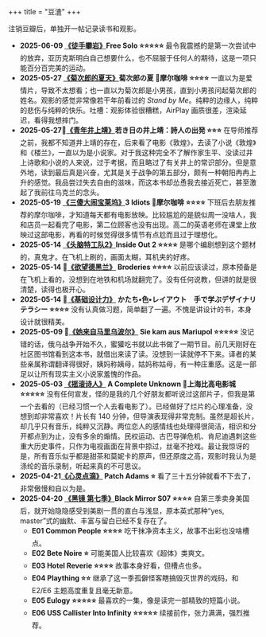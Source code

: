 +++
title = "豆渣"
+++

注销豆瓣后，单独开一帖记录读书和观影。

- **2025-06-09 [《徒手攀岩》](https://neodb.social/movie/1OX55fFYotbCGuC3Zbimhe)Free Solo ⭐️⭐️⭐️⭐️⭐️** 最令我震撼的是第一次尝试中的放弃，亚历克斯明白自己想要什么，也不屈服于任何人的期待，这是一项只能百分百完美的运动。
- **2025-05-27 [《菊次郎的夏天》](https://neodb.social/movie/6tnVv0lXnA3wlsdVP0c0gC)菊次郎の夏 📍摩尔咖啡 ⭐️⭐️⭐️⭐️** 一直以为是爱情片，导致不太想看；也一直以为菊次郎是小男孩，直到小男孩问起菊次郎的姓名。观影的感觉非常像若干年前看过的 <i>Stand by Me</i>。纯粹的边缘人，纯粹的悲伤与纯粹的快乐。吐槽：观影体验很糟糕，AirPlay 画质很差，渲染延迟，看得我想摔门。
- **2025-05-27📗[《青年井上靖》](https://neodb.social/book/0RtqDXl8GNRg3fkA9kPArL)若き日の井上靖：詩人の出発 ⭐️⭐️⭐️** 在导师推荐之前，我都不知道井上靖的存在，后来看了电影《敦煌》，去读了小说《敦煌》和《楼兰》，一直以为是小说家。对于我这种完全不了解作家生平、没读过井上诗歌和小说的人来说，过于考据，而且略过了有关井上的常识部分。但是意外地，读到最后真是兴奋，尤其是关于战争的第五部分，颇有一种朝阳冉冉上升的感觉。我品尝过失去自由的滋味，而这本书却怂恿我去接近死亡，甚至激起了我前往乌克兰的念头。
- **2025-05-19 [《三傻大闹宝莱坞》](https://neodb.social/movie/5WlBzIchQu8J984Btt0Wyd)3 Idiots 📍摩尔咖啡 ⭐️⭐️⭐️⭐️** 下班后去朋友推荐的摩尔咖啡，才知道每天都有电影放映。比较尴尬的是貌似周一没啥人，我和店员一起看完了电影，第二位顾客也没有出现。高二的英语老师在课堂上放映过这部电影，再看的时候觉得很多情节有点尬而且过于理想化。
- **2025-05-14 [《头脑特工队2》](https://neodb.social/movie/0xZcGGJePwlBWatISaP2o2)Inside Out 2 ⭐️⭐️⭐️⭐️** 是哪个编剧想到这个题材的，真鬼才。在飞机上刷的，画面太糊，耳机夹的好疼。
- **2025-05-14 📗[《欲望德黑兰》](https://neodb.social/book/0gMiT3zmmFZhfbkEAQzjrr) Broderies ⭐️⭐️⭐️⭐️** 以前应该读过，原本预备是在飞机上看的，没想到在地铁和机场就翻完了。没有任何说教，但讲的就是很清楚，读得也极开心。
- **2025-05-14 📗[《基础设计力》](https://book.douban.com/subject/36806748/) かたち•色•レイアウト　手で学ぶデザイナリテラシー ⭐️⭐️⭐️⭐️** 没有认真做习题，简单翻了一遍。不愧是讲设计的书，本身设计就很精美。
- **2025-05-09 📗[《她来自马里乌波尔》](https://neodb.social/book/6DK1yaMnbFU31D6ciVTR5p) Sie kam aus Mariupol ⭐️⭐️⭐️⭐️⭐️** 没记错的话，俄乌战争开始不久，蜜獾吃书就以此书做了一期节目。前几天刚好在社区图书馆看到这本书，就借出来读了读。没想到一读就停不下来。译者的某些亲属称谓翻译得很好，姨妈称姨母，姑妈称姑母，有一种庄重感。这是一部足以让所有现实主义小说家羞愧的作品。
- **2025-05-03 [《摇滚诗人》](https://neodb.social/movie/54wTwiRKmaAQDHAHR5dt9n) A Complete Unknown 📍上海比高电影城 ⭐️⭐️⭐️⭐️⭐️** 没有任何宣发，怪的是我的几个好朋友都听说过这部片子，但我是第一个去看的（已经习惯一个人去看电影了）。已经做好了烂片的心理准备，没想到却非常喜欢！片长有 140 分钟，但导演表现得非常克制。虽然是超长片，却几乎只有音乐，纯粹又沉静。两位恋人的感情线也处理得很简洁，相识和分开都点到为止，没有多余的煽情。民权运动、古巴导弹危机、肯尼迪遇刺这些重大历史事件，只作为电视画面在背景中掠过，丝毫不抢戏。最让我惊讶的是，所有音乐似乎都是甜茶和莫妮卡的原声，但还原度之高，观影时我认为是涤纶的音乐录制，听起来真的不可思议。
- **2025-04-21[《心灵点滴》](https://neodb.social/movie/64bryXvQrvp20sIBzBdKdr) Patch Adams ⭐️** 看了三十五分钟就看不下去了，非常傲慢和自以为是。
- **2025-04-20 [《黑镜 第七季》](https://neodb.social/tv/season/6E3A9R6TXQFz4R0fnq97lr)Black Mirror S07 ⭐️⭐️⭐️⭐️** 自第三季卖身美国后，就开始隐隐感受到美剧一贯的直白与浅显，原本英式那种“yes, master”式的幽默、丰富与留白已经不复存在了。
  - **E01 Common People ⭐️⭐️⭐️⭐️** 吃干抹净资本主义，故事不出彩也没啥槽点。
  - **E02 Bete Noire ⭐️** 可能美国人比较喜欢《超体》类爽文。
  - **E03 Hotel Reverie ⭐️⭐️⭐️⭐️** 故事本身好看，但槽点也多。
  - **E04 Plaything ⭐️⭐️** 继承了这一季孤僻怪客瞎搞毁灭世界的戏码，和 E2/E6 主题高度重复且毫无新意。
  - **E05 Eulogy ⭐️⭐️⭐️⭐️⭐️** 最喜欢的一集，像是读完一部精致的短篇小说。
  - **E06 USS Callister Into Infinity ⭐️⭐️⭐️⭐️⭐️** 续接前作，张力满满，强烈推荐。
